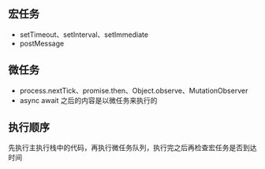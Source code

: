 ## 宏任务
- setTimeout、setInterval、setImmediate
- postMessage

## 微任务
- process.nextTick、promise.then、Object.observe、MutationObserver
- async await 之后的内容是以微任务来执行的

## 执行顺序
先执行主执行栈中的代码，再执行微任务队列，执行完之后再检查宏任务是否到达时间